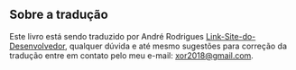 ## Sobre a tradução

Este livro está sendo traduzido por André Rodrigues [Link-Site-do-Desenvolvedor](https://xorandre.github.io/AndreRodrigues/), qualquer dúvida e até mesmo sugestões para correção da tradução entre em contato pelo meu e-mail: xor2018@gmail.com.